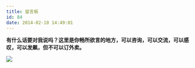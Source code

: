 ```yaml
---
title: 留言板
id: 84
date: 2014-02-10 14:49:01
---
```


**有什么话要对我说吗？这里是你畅所欲言的地方，可以咨询，可以交流，可以感叹，可以发飙，但不可以订外卖。**

![](/images/message.jpg)